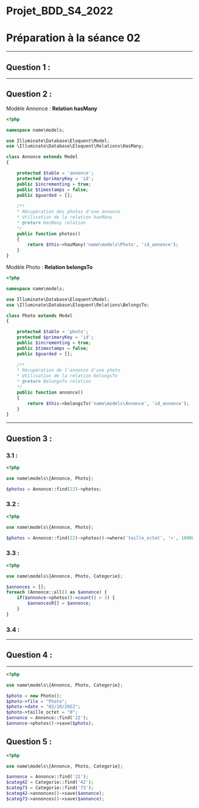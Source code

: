 # Projet_BDD_S4_2022

# Préparation à la séance 02

---

## Question 1 :

---

## Question 2 :

Modèle Annonce : **Relation hasMany**

```php
<?php

namespace name\models;

use Illuminate\Database\Eloquent\Model;
use \Illuminate\Database\Eloquent\Relations\HasMany;

class Annonce extends Model
{

    protected $table = 'annonce';
    protected $primaryKey = 'id';
    public $incrementing = true;
    public $timestamps = false;
    public $guarded = [];
    
    /**
    * Récupération des photos d'une annonce 
    * Utilisation de la relation hasMany 
    * @return HasMany relation
    */
    public function photos()
    {
        return $this->hasMany('name\models\Photo', 'id_annonce');
    }
}
```

Modèle Photo : **Relation belongsTo**

```php
<?php

namespace name\models;

use Illuminate\Database\Eloquent\Model;
use \Illuminate\Database\Eloquent\Relations\BelongsTo;

class Photo extends Model
{

    protected $table = 'photo';
    protected $primaryKey = 'id';
    public $incrementing = true;
    public $timestamps = false;
    public $guarded = [];
    
    /**
    * Récupération de l'annonce d'une photo  
    * Utilisation de la relation belongsTo 
    * @return BelongsTo relation
    */
    public function annonce()
    {
        return $this->belongsTo('name\models\Annonce', 'id_annonce');
    }
}
```

---

## Question 3 :

### 3.1 :

```php
<?php

use name\models\{Annonce, Photo};

$photos = Annonce::find(22)->photos;
```

### 3.2 :

```php
<?php

use name\models\{Annonce, Photo};

$photos = Annonce::find(22)->photos()->where('taille_octet', '>', 100000)->get();
```

### 3.3 :

```php
<?php

use name\models\{Annonce, Photo, Categorie};

$annonces = [];
foreach (Annonce::all() as $annonce) {
    if($annonce->photos()->count() > 3) {
        $annoncesR[] = $annonce;
    }
}
```

### 3.4 :

---

## Question 4 :

---

```php
<?php

use name\models\{Annonce, Photo, Categorie};

$photo = new Photo();
$photo->file = "Photo";
$photo->date = "02/10/2022";
$photo->taille_octet = "0";
$annonce = Annonce::find('22');
$annonce->photos()->save($photo);
```

## Question 5 :

```php
<?php

use name\models\{Annonce, Photo, Categorie};

$annonce = Annonce::find('22');
$categ42 = Categorie::find('42');
$categ73 = Categorie::find('73');
$categ42->annonces()->save($annonce);
$categ73->annonces()->save($annonce);
```
